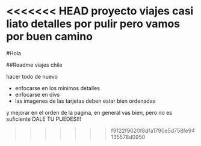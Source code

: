 <<<<<<< HEAD
proyecto viajes casi liato
detalles por pulir pero vamos por buen camino
=======
#Hola

##Readme viajes chile

hacer todo de nuevo
- enfocarse en los minimos detalles
- enfocarse en divs
- las imagenes de las tarjetas deben estar bien ordenadas

y mejorar en el orden de la pagina, en general vas bien, pero no es suficiente DALE TU PUEDES!!!
>>>>>>> f9122f9620f8dfa1790e5d758fe94135578d0950
